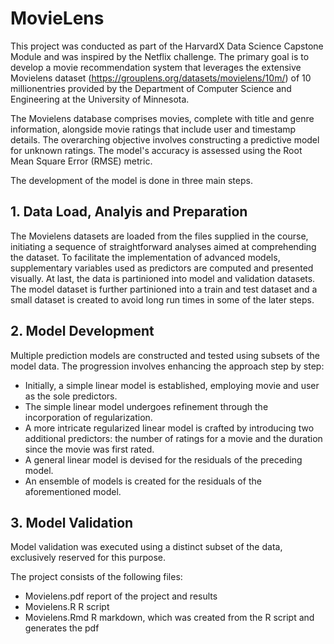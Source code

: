 # MovieLens

This project was conducted as part of the HarvardX Data Science Capstone Module and was inspired by the Netflix challenge. 
The primary goal is to develop a movie recommendation system that leverages the extensive Movielens dataset 
(https://grouplens.org/datasets/movielens/10m/)  of 10 millionentries provided by the Department of Computer Science and 
Engineering at the University of Minnesota.

The Movielens database comprises movies, complete with title and genre information, alongside movie ratings that include 
user and timestamp details. The overarching objective involves constructing a predictive model for unknown ratings. 
The model's accuracy is assessed using the Root Mean Square Error (RMSE) metric.

The development of the model is done in three main steps.

## 1. Data Load, Analyis and Preparation 
The Movielens datasets are loaded from the files supplied in the course, initiating a sequence of 
straightforward analyses aimed at comprehending the dataset. To facilitate the implementation of 
advanced models, supplementary variables used as predictors are computed and presented visually. 
At last, the data is partinioned into model and validation datasets. The model dataset is further
partinioned into a train and test dataset and a small dataset is created to avoid long run times 
in some of the later steps.

## 2. Model Development
Multiple prediction models are constructed and tested using subsets of the model data.
The progression involves enhancing the approach step by step:
 
 - Initially, a simple linear model is established, employing movie and user as the sole predictors.
 - The simple linear model undergoes refinement through the incorporation of regularization.
 - A more intricate regularized linear model is crafted by introducing two additional predictors: 
   the number of ratings for a movie and the duration since the movie was first rated.
 - A general linear model is devised for the residuals of the preceding model.
 - An ensemble of models is created for the residuals of the aforementioned model.
 
 
## 3. Model Validation
Model validation was executed using a distinct subset of the data, exclusively reserved 
for this purpose.

The project consists of the following files:

- Movielens.pdf report of the project and results
- Movielens.R R script
- Movielens.Rmd R markdown, which was created from the R script and generates the pdf
  
